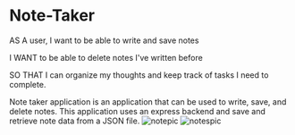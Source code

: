 # Note-Taker
AS A user, I want to be able to write and save notes

I WANT to be able to delete notes I've written before

SO THAT I can organize my thoughts and keep track of tasks I need to complete.

Note taker application is an application that can be used to write, save, and delete notes. This application uses an express backend and save and retrieve note data from a JSON file.
![notepic](https://user-images.githubusercontent.com/66275100/94203854-cfe1ab00-fe85-11ea-893c-9640fb1b4d44.JPG)
![notespic](https://user-images.githubusercontent.com/66275100/94203917-e4be3e80-fe85-11ea-9662-7860a8dfa7b7.JPG)
